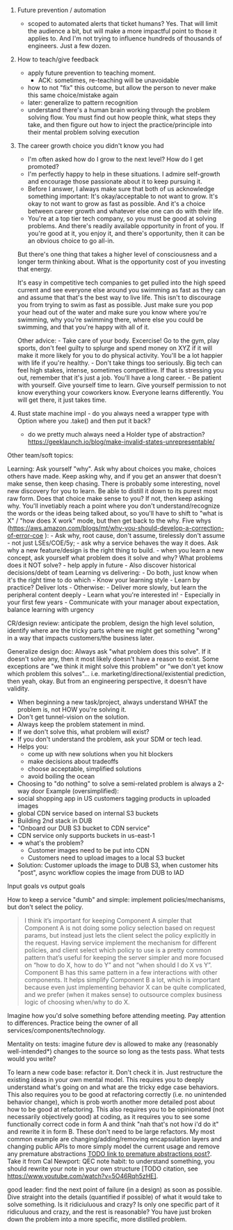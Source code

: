 1. Future prevention / automation
    - scoped to automated alerts that ticket humans?
        Yes. That will limit the audience a bit, but will make a more
        impactful point to those it applies to. And I'm not trying to
        influence hundreds of thousands of engineers. Just a few dozen.


2. How to teach/give feedback
    - apply future prevention to teaching moment.
        - ACK: sometimes, re-teaching will be unavoidable
    - how to not "fix" this outcome, but allow the person to never make
        this same choice/mistake again
    - later: generalize to pattern recognition
    - understand there's a human brain working through the problem solving
        flow. You must find out how people think, what steps they take, and
        then figure out how to inject the practice/principle into their mental
        problem solving execution


3. The career growth choice you didn't know you had
    - I'm often asked how do I grow to the next level? How do I get promoted?
    - I'm perfectly happy to help in these situations. I admire self-growth
        and encourage those passionate about it to keep pursuing it.
    - Before I answer, I always make sure that both of us acknowledge something
        important: It's okay/acceptable to not want to grow. It's okay to not
        want to grow as fast as possible. And it's a choice between career growth
        and whatever else one can do with their life.
    - You're at a top tier tech company, so you must be good at solving problems. And there's
    readily available opportunity in front of you. If you're good at it, you enjoy it,
    and there's opportunity, then it can be an obvious choice to go all-in.

    But there's one thing that takes a higher level of consciousness and a longer term
    thinking about. What is the opportunity cost of you investing that energy.

    It's easy in competitive tech companies to get pulled into the high speed current and see everyone
    else around you swimming as fast as they can and assume that that's the best way
    to live life. This isn't to discourage you from trying to swim as fast as possible.
    Just make sure you pop your head out of the water and make sure you know where you're
    swimming, why you're swimming there, where else you could be swimming, and that you're
    happy with all of it.

    Other advice:
        - Take care of your body. Excercise! Go to the gym, play sports, don't feel guilty to splurge and spend money on XYZ if it will make it more likely for you to do physical activity. You'll be a lot happier with life if you're healthy.
        - Don't take things too seriously. Big tech can feel high stakes, intense, sometimes competitive. If that is stressing you out, remember that it's just a job. You'll have a long career.
        - Be patient with yourself. Give yourself time to learn. Give yourself permission to not know everything your coworkers know. Everyone learns differently. You will get there, it just takes time.




4. Rust state machine impl - do you always need a wrapper type with Option<SM> where you .take() and then put it back?
    - do we pretty much always need a Holder<T> type of abstraction?
    https://geeklaunch.io/blog/make-invalid-states-unrepresentable/

Other team/soft topics:

Learning: Ask yourself "why". Ask why about choices you make, choices others have made.
Keep asking why, and if you get an answer that doesn't make sense, then keep chasing.
There is probably some interesting, novel new discovery for you to learn. Be able to
distill it down to its purest most raw form. Does that choice make sense to you? If not,
then keep asking why. You'll invetiably reach a point where you don't understand/recognize
the words or the ideas being talked about, so you'll have to shift to "what is X"
/ "how does X work" mode, but then get back to the why.
Five whys (https://aws.amazon.com/blogs/mt/why-you-should-develop-a-correction-of-error-coe ):
    - Ask why, root cause, don't assume, tirelessly don't assume
    - not just LSEs/COE/5y;
    - ask why a service behaves the way it does. Ask why a new feature/design is the right thing to build.
    - when you learn a new concept, ask yourself what problem does it solve and why? What problems does it NOT solve?
    - help apply in future
    - Also discover historical decisions/debt of team
Learning vs delivering:
    - Do both, just know when it's the right time to do which
    - Know your learning style
    - Learn by practice? Deliver lots
    - Otherwise:
        - Deliver more slowly, but learn the peripheral content deeply
        - Learn what you're interested in!
        - Especially in your first few years
        - Communicate with your manager about expectation, balance learning with urgency


CR/design review: anticipate the problem, design the high level solution, identify
where are the tricky parts where we might get something "wrong" in a way that impacts
customers/the business later.

Generalize design doc: Always ask "what problem does this solve". If it doesn't solve
any, then it most likely doesn't have a reason to exist. Some exceptions are "we think it
might solve this problem" or "we don't yet know which problem this solves"... i.e.
marketing/directional/existential prediction, then yeah, okay. But from an engineering perspective,
it doesn't have validity.
- When beginning a new task/project, always understand WHAT the problem is, not HOW you're solving it.
- Don't get tunnel-vision on the solution.
- Always keep the problem statement in mind.
- If we don't solve this, what problem will exist?
- If you don't understand the problem, ask your SDM or tech lead.
- Helps you:
    - come up with new solutions when you hit blockers
    - make decisions about tradeoffs
    - choose acceptable, simplified solutions
    - avoid boiling the ocean
- Choosing to "do nothing" to solve a semi-related problem is always a 2-way door
Example (oversimplified):
- social shopping app in US customers tagging products in uploaded images
- global CDN service based on internal S3 buckets
- Building 2nd stack in DUB
- "Onboard our DUB S3 bucket to CDN service"
- CDN service only supports buckets in us-east-1
- => what's the problem?
    - Customer images need to be put into CDN
    - Customers need to upload images to a local S3 bucket
- Solution: Customer uploads the image to DUB S3, when customer hits "post", async workflow copies the image from DUB to IAD


Input goals vs output goals

How to keep a service "dumb" and simple: implement policies/mechanisms, but don't select the policy.
>I think it’s important for keeping Component A simpler that Component A is not doing some policy selection based on request params, but instead just lets the client select the policy explicitly in the request. Having service implement the mechanism for different policies, and client select which policy to use is a pretty common pattern that’s useful for keeping the server simpler and more focused on “how to do X, how to do Y” and not “when should I do X vs Y”.
>Component B has this same pattern in a few interactions with other components. It helps simplify Component B a lot, which is important because even just implementing behavior X can be quite complicated, and we prefer (when it makes sense) to outsource complex business logic of choosing when/why to do X.

Imagine how you'd solve something before attending meeting. Pay attention to differences.
Practice being the owner of all services/components/technology.

Mentality on tests: imagine future dev is allowed to make any (reasonably well-intended*) changes to the source so long as the tests pass. What tests would you write?


To learn a new code base: refactor it. Don't check it in. Just restructure the existing ideas in your own mental model. This requires you to deeply understand what's going on and what are the tricky edge case behaviors.
This also requires you to be good at refactoring correctly (i.e. no unintended behavior change), which is prob worth another more detailed post about how to be good at refactoring. This also requires you to be opinionated (not necessarily objectively good) at coding, as it requires you to see some functionally correct code in form A and think "nah that's not how i'd do it" and rewrite it in form B.
These don't need to be large refactors. My most common example are changing/adding/removing encapsulation layers and changing public APIs to more simply model the current usage and remove any premature abstractions [TODO link to premature abstractions post?](...).
Take it from Cal Newport: QEC note habit: to understand something, you should rewrite your note in your own structure [TODO citation, see https://www.youtube.com/watch?v=5O46Rqh5zHE].


good leader: find the next point of failure (in a design) as soon as possible. Dive straight into the details (quantified if possible) of what it would take to solve something. Is it ridiciuluous and crazy? Is only one specific part of it ridiculuous and crazy, and the rest is reasonable? You have just broken down the problem into a more specific, more distilled problem.

